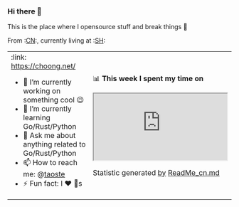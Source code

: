 ### Hi there 👋
This is the place where I opensource stuff and break things :rofl:

From :[CN](https://github.com/anuraghazra/github-readme-stats/blob/master/readme_cn.md):, currently living at :[SH](https://github.com/anuraghazra/github-readme-stats/blob/master/readme_us.md):


  <table> 
       <tr> 
          <td width="100%" height="80px">             
:link: <a href="https://choong.net/" title="Markdown 代码">https://choong.net/</a>

- 🔭 I’m currently working on something cool :wink:
- 🌱 I’m currently learning Go/Rust/Python
- 💬 Ask me about anything related to Go/Rust/Python
- 📫 How to reach me: @<a href="https://github.com/taoste/taoste/issues">taoste</a>
- ⚡ Fun fact: I :heart: :dog:s

</td>  
<td width="100%" height="80px">  

📊 **This week I spent my time on**

 <iframe src="https://github-readme-stats.vercel.app/api?username=taoste&show_icons=true" > </iframe> 

 Statistic generated  <a href="https://github.com/saltbo/saltbo">by</a> <a href="https://github.com/anuraghazra/github-readme-stats/blob/master/readme_cn.md">ReadMe_cn.md</a>

  </td>
 </tr> 
</table> 
